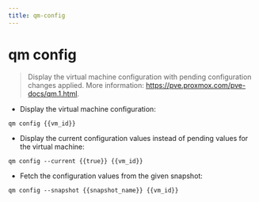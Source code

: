 ```yaml
---
title: qm-config
---
```

# qm config

> Display the virtual machine configuration with pending configuration changes applied.
> More information: <https://pve.proxmox.com/pve-docs/qm.1.html>.

- Display the virtual machine configuration:

`qm config {{vm_id}}`

- Display the current configuration values instead of pending values for the virtual machine:

`qm config --current {{true}} {{vm_id}}`

- Fetch the configuration values from the given snapshot:

`qm config --snapshot {{snapshot_name}} {{vm_id}}`
